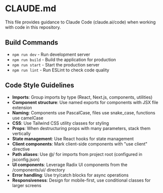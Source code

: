 # CLAUDE.md

This file provides guidance to Claude Code (claude.ai/code) when working with code in this repository.

## Build Commands
- `npm run dev` - Run development server
- `npm run build` - Build the application for production
- `npm run start` - Start the production server
- `npm run lint` - Run ESLint to check code quality

## Code Style Guidelines
- **Imports**: Group imports by type (React, Next.js, components, utilities)
- **Component structure**: Use named exports for components with JSX file extension
- **Naming**: Components use PascalCase, files use snake_case, functions use camelCase
- **CSS**: Use Tailwind CSS utility classes for styling
- **Props**: When destructuring props with many parameters, stack them vertically
- **State management**: Use React hooks for state management
- **Client components**: Mark client-side components with "use client" directive
- **Path aliases**: Use @/ for imports from project root (configured in jsconfig.json)
- **UI components**: Leverage Radix UI components from the /components/ui/ directory
- **Error handling**: Use try/catch blocks for async operations
- **Responsiveness**: Design for mobile-first, use conditional classes for larger screens